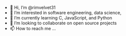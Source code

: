 - 👋 Hi, I’m @rimvelvet31
- 👀 I’m interested in software engineering, data science, 
- 🌱 I’m currently learning C, JavaScript, and Python 
- 💞️ I’m looking to collaborate on open source projects
- 📫 How to reach me ...
